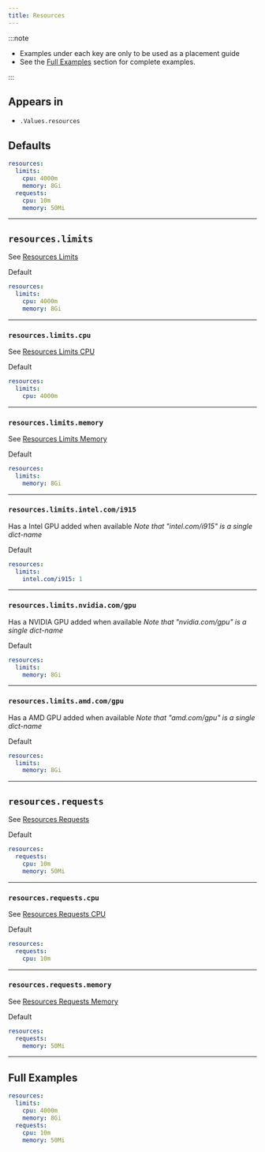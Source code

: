 ```yaml
---
title: Resources
---
```


:::note

- Examples under each key are only to be used as a placement guide
- See the [Full Examples](#full-examples) section for complete examples.

:::

## Appears in

- `.Values.resources`

## Defaults

```yaml
resources:
  limits:
    cpu: 4000m
    memory: 8Gi
  requests:
    cpu: 10m
    memory: 50Mi
```

---

## `resources.limits`

See [Resources Limits](./container/resources.md#resourceslimits)

Default

```yaml
resources:
  limits:
    cpu: 4000m
    memory: 8Gi
```

---

### `resources.limits.cpu`

See [Resources Limits CPU](./container/resources.md#resourceslimitscpu)

Default

```yaml
resources:
  limits:
    cpu: 4000m
```

---

### `resources.limits.memory`

See [Resources Limits Memory](./container/resources.md#resourceslimitsmemory)

Default

```yaml
resources:
  limits:
    memory: 8Gi
```

---

### `resources.limits.intel.com/i915`

Has a Intel GPU added when available
*Note that "intel.com/i915" is a single dict-name*

Default

```yaml
resources:
  limits:
    intel.com/i915: 1
```

---

### `resources.limits.nvidia.com/gpu`

Has a NVIDIA GPU added when available
*Note that "nvidia.com/gpu" is a single dict-name*

Default

```yaml
resources:
  limits:
    memory: 8Gi
```

---

### `resources.limits.amd.com/gpu`

Has a AMD GPU added when available
*Note that "amd.com/gpu" is a single dict-name*

Default

```yaml
resources:
  limits:
    memory: 8Gi
```


---

## `resources.requests`

See [Resources Requests](./container/resources.md#resourcesrequests)

Default

```yaml
resources:
  requests:
    cpu: 10m
    memory: 50Mi
```

---

### `resources.requests.cpu`

See [Resources Requests CPU](./container/resources.md#resourcesrequestscpu)

Default

```yaml
resources:
  requests:
    cpu: 10m
```

---

### `resources.requests.memory`

See [Resources Requests Memory](./container/resources.md#resourcesrequestsmemory)

Default

```yaml
resources:
  requests:
    memory: 50Mi
```

---

## Full Examples

```yaml
resources:
  limits:
    cpu: 4000m
    memory: 8Gi
  requests:
    cpu: 10m
    memory: 50Mi
```
